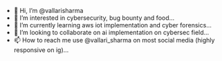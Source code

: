 - 👋 Hi, I’m @vallarisharma
- 👀 I’m interested in cybersecurity, bug bounty and food...
- 🌱 I’m currently learning aws iot implementation and cyber forensics...
- 💞️ I’m looking to collaborate on ai implementation on cybersec field...
- 📫 How to reach me use @vallari_sharma on most social media (highly responsive on ig)...

<!---
vallarisharma/vallarisharma is a ✨ special ✨ repository because its `ME.md` (this file) appears on your GitHub profile.
You can click the Preview link to take a look at your changes.
--->
